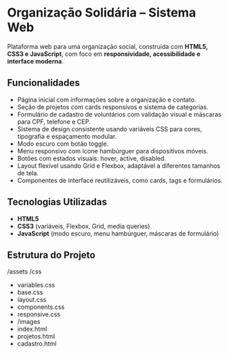 # Organização Solidária – Sistema Web

Plataforma web para uma organização social, construída com **HTML5, CSS3 e JavaScript**, com foco em **responsividade, acessibilidade e interface moderna**.

## Funcionalidades

- Página inicial com informações sobre a organização e contato.
- Seção de projetos com cards responsivos e sistema de categorias.
- Formulário de cadastro de voluntários com validação visual e máscaras para CPF, telefone e CEP.
- Sistema de design consistente usando variáveis CSS para cores, tipografia e espaçamento modular.
- Modo escuro com botão toggle.
- Menu responsivo com ícone hambúrguer para dispositivos móveis.
- Botões com estados visuais: hover, active, disabled.
- Layout flexível usando Grid e Flexbox, adaptável a diferentes tamanhos de tela.
- Componentes de interface reutilizáveis, como cards, tags e formulários.

## Tecnologias Utilizadas

- **HTML5**  
- **CSS3** (variáveis, Flexbox, Grid, media queries)  
- **JavaScript** (modo escuro, menu hambúrguer, máscaras de formulário)  

## Estrutura do Projeto

/assets
/css
- variables.css
- base.css
- layout.css
- components.css
- responsive.css
- /images
- index.html
- projetos.html
- cadastro.html
